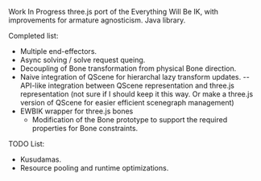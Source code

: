 Work In Progress three.js port of the Everything Will Be IK, with improvements for armature agnosticism. Java library.


Completed list: 
- Multiple end-effectors.
- Async solving / solve request queing.
- Decoupling of Bone transformation from physical Bone direction.
- Naive integration of QScene for hierarchal lazy transform updates.
  -- API-like integration between QScene representation and three.js representation (not sure if I should keep it this way. Or make a three.js version of QScene for easier efficient scenegraph management)
- EWBIK wrapper for three.js bones
  - Modification of the Bone prototype to support the required properties for Bone constraints.

TODO List:
- Kusudamas.
- Resource pooling and runtime optimizations.

